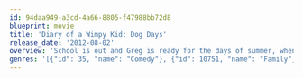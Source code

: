 ```yaml
---
id: 94daa949-a3cd-4a66-8805-f47988bb72d8
blueprint: movie
title: 'Diary of a Wimpy Kid: Dog Days'
release_date: '2012-08-02'
overview: 'School is out and Greg is ready for the days of summer, when all his plans go wrong. What on earth is he going to do all summer?'
genres: '[{"id": 35, "name": "Comedy"}, {"id": 10751, "name": "Family"}]'
---
```

